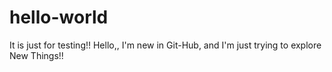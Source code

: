 # hello-world
It is just for testing!!
Hello,, I'm new in Git-Hub, and I'm just trying to explore New Things!!
